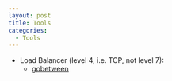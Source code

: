 ```yaml
---
layout: post
title: Tools
categories:
  - Tools
---
```

* Load Balancer (level 4, i.e. TCP, not level 7):  
  * [gobetween](http://gobetween.io/)  
